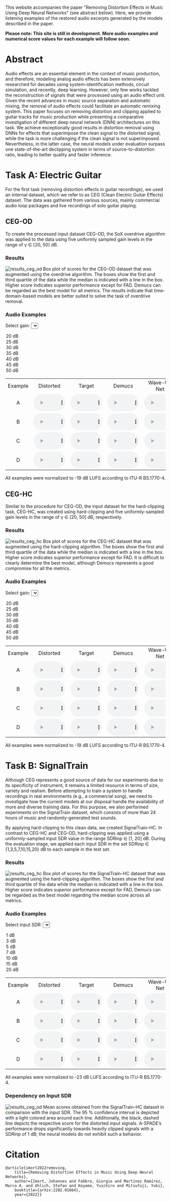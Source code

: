 <script src="https://ajax.googleapis.com/ajax/libs/jquery/3.5.1/jquery.min.js"></script>
<script>
document.addEventListener("play", function(evt) {
    if(this.$AudioPlaying && this.$AudioPlaying !== evt.target) {
        this.$AudioPlaying.pause();
    }
    this.$AudioPlaying = evt.target;
}, true);
</script>
<script>
$(document).ready(function() {
  $('#gain_od').on('change', function() {
    change($(this).val(), "audio_cegod");
  });
});
$(document).ready(function() {
  $('#gain_hc').on('change', function() {
    change($(this).val(), "audio_ceghc");
  });
});

$(document).ready(function() {
  $('#inp_sdr').on('change', function() {
    change($(this).val(), "audio_st");
  });
});

function change(gain, classname) {
  var all_audio = document.getElementsByClassName(classname);
  for (var i = all_audio.length - 1; i >= 0; i--)
  {
    var audio = all_audio[i];
    var source = audio.getElementsByTagName("source")[0];
    audio.pause();
    var old_src = source.src;
    source.src = old_src.replace(/[\/]\d\d[\/]/, "/" + gain + "/");
    audio.load();
  }
}
</script>

This website accompanies the paper "Removing Distortion Effects in Music Using Deep Neural Networks" (see abstract below). Here, we provide listening examples of the restored audio excerpts generated by the models described in the paper.

**Please note: This site is still in development. More audio examples and numerical score values for each example will follow soon.**

# Abstract

Audio effects are an essential element in the context of music production, and therefore, modeling analog audio effects has been extensively researched for decades using system-identification methods, circuit simulation, and recently, deep learning. However, only few works tackled the reconstruction of signals that were processed using an audio effect unit. Given the recent advances in music source separation and automatic mixing, the removal of audio effects could facilitate an automatic remixing system.
This paper focuses on removing distortion and clipping applied to guitar tracks for music production while presenting a comparative investigation of different deep neural network (DNN) architectures on this task. We achieve exceptionally good results in distortion removal using DNNs for effects that superimpose the clean signal to the distorted signal, while the task is more challenging if the clean signal is not superimposed. Nevertheless, in the latter case, the neural models under evaluation surpass one state-of-the-art declipping system in terms of source-to-distortion ratio, leading to better quality and faster inference.

# Task A: Electric Guitar

For the first task (removing distortion effects in guitar recordings), we used an internal dataset, which we refer to as CEG (Clean Electric Guitar Effects) dataset. The data was gathered from various sources, mainly commercial audio loop packages and live recordings of solo guitar playing.

## CEG-OD

To create the processed input dataset CEG-OD, the SoX overdrive algorithm was applied to the data using five uniformly sampled gain levels in the range of γ ∈ [20, 50] dB.

### Results

![results_ceg_od](assets/img/lcegfx_overdrive_abs_scores.png)
Box plot of scores for the CEG-OD dataset that was augmented using the overdrive algorithm. The boxes show the first and third quartile of the data while the median is indicated with a line in the box. Higher score indicates superior performance except for FAD. Demucs can be regarded as the best model for all metrics. The results indicate that time-domain-based models are better suited to solve the task of overdrive removal.

### Audio Examples

<label for="gain_od">Select gain:</label>
<select name="gain_od" id="gain_od">
  <option value="20">20 dB</option>
  <option value="25">25 dB</option>
  <option value="30">30 dB</option>
  <option value="35" selected="selected">35 dB</option>
  <option value="40">40 dB</option>
  <option value="45">45 dB</option>
  <option value="50">50 dB</option>
</select>

<table style='text-align: center;'>
  <tbody>
    <tr>
      <td>Example</td>
      <td>Distorted</td>
      <td>Target</td>
      <td>Demucs</td>
      <td>Wave-U-Net</td>
      <td>CRAFx</td>
      <td>UMX</td>
      <td>IRM</td>
    </tr>
    <tr>
      <td>A</td>
      <td><audio class="audio_cegod" controls="" style="width: 100px;"><source src="./assets/audio/CEG_OD/pow2/35/inp.wav" type="audio/mpeg" /></audio></td>
      <td><audio class="audio_cegod" controls="" style="width: 100px;"><source src="./assets/audio/CEG_OD/pow2/35/tar.wav" type="audio/mpeg" /></audio></td>
      <td><audio class="audio_cegod" controls="" style="width: 100px;"><source src="./assets/audio/CEG_OD/pow2/35/demucs.wav" type="audio/mpeg" /></audio></td>
      <td><audio class="audio_cegod" controls="" style="width: 100px;"><source src="./assets/audio/CEG_OD/pow2/35/waveunet.wav" type="audio/mpeg" /></audio></td>
      <td><audio class="audio_cegod" controls="" style="width: 100px;"><source src="./assets/audio/CEG_OD/pow2/35/crafx.wav" type="audio/mpeg" /></audio></td>
      <td><audio class="audio_cegod" controls="" style="width: 100px;"><source src="./assets/audio/CEG_OD/pow2/35/umx.wav" type="audio/mpeg" /></audio></td>
      <td><audio class="audio_cegod" controls="" style="width: 100px;"><source src="./assets/audio/CEG_OD/pow2/35/irm.wav" type="audio/mpeg" /></audio></td>
    </tr>
    <tr>
      <td>B</td>
      <td><audio class="audio_cegod" controls="" style="width: 100px;"><source src="./assets/audio/CEG_OD/mel1/35/inp.wav" type="audio/mpeg" /></audio></td>
      <td><audio class="audio_cegod" controls="" style="width: 100px;"><source src="./assets/audio/CEG_OD/mel1/35/tar.wav" type="audio/mpeg" /></audio></td>
      <td><audio class="audio_cegod" controls="" style="width: 100px;"><source src="./assets/audio/CEG_OD/mel1/35/demucs.wav" type="audio/mpeg" /></audio></td>
      <td><audio class="audio_cegod" controls="" style="width: 100px;"><source src="./assets/audio/CEG_OD/mel1/35/waveunet.wav" type="audio/mpeg" /></audio></td>
      <td><audio class="audio_cegod" controls="" style="width: 100px;"><source src="./assets/audio/CEG_OD/mel1/35/crafx.wav" type="audio/mpeg" /></audio></td>
      <td><audio class="audio_cegod" controls="" style="width: 100px;"><source src="./assets/audio/CEG_OD/mel1/35/umx.wav" type="audio/mpeg" /></audio></td>
      <td><audio class="audio_cegod" controls="" style="width: 100px;"><source src="./assets/audio/CEG_OD/mel1/35/irm.wav" type="audio/mpeg" /></audio></td>
    </tr>
    <tr>
      <td>C</td>
      <td><audio class="audio_cegod" controls="" style="width: 100px;"><source src="./assets/audio/CEG_OD/sin1/35/inp.wav" type="audio/mpeg" /></audio></td>
      <td><audio class="audio_cegod" controls="" style="width: 100px;"><source src="./assets/audio/CEG_OD/sin1/35/tar.wav" type="audio/mpeg" /></audio></td>
      <td><audio class="audio_cegod" controls="" style="width: 100px;"><source src="./assets/audio/CEG_OD/sin1/35/demucs.wav" type="audio/mpeg" /></audio></td>
      <td><audio class="audio_cegod" controls="" style="width: 100px;"><source src="./assets/audio/CEG_OD/sin1/35/waveunet.wav" type="audio/mpeg" /></audio></td>
      <td><audio class="audio_cegod" controls="" style="width: 100px;"><source src="./assets/audio/CEG_OD/sin1/35/crafx.wav" type="audio/mpeg" /></audio></td>
      <td><audio class="audio_cegod" controls="" style="width: 100px;"><source src="./assets/audio/CEG_OD/sin1/35/umx.wav" type="audio/mpeg" /></audio></td>
      <td><audio class="audio_cegod" controls="" style="width: 100px;"><source src="./assets/audio/CEG_OD/sin1/35/irm.wav" type="audio/mpeg" /></audio></td>
    </tr>
    <tr>
      <td>D</td>
      <td><audio class="audio_cegod" controls="" style="width: 100px;"><source src="./assets/audio/CEG_OD/pow1/35/inp.wav" type="audio/mpeg" /></audio></td>
      <td><audio class="audio_cegod" controls="" style="width: 100px;"><source src="./assets/audio/CEG_OD/pow1/35/tar.wav" type="audio/mpeg" /></audio></td>
      <td><audio class="audio_cegod" controls="" style="width: 100px;"><source src="./assets/audio/CEG_OD/pow1/35/demucs.wav" type="audio/mpeg" /></audio></td>
      <td><audio class="audio_cegod" controls="" style="width: 100px;"><source src="./assets/audio/CEG_OD/pow1/35/waveunet.wav" type="audio/mpeg" /></audio></td>
      <td><audio class="audio_cegod" controls="" style="width: 100px;"><source src="./assets/audio/CEG_OD/pow1/35/crafx.wav" type="audio/mpeg" /></audio></td>
      <td><audio class="audio_cegod" controls="" style="width: 100px;"><source src="./assets/audio/CEG_OD/pow1/35/umx.wav" type="audio/mpeg" /></audio></td>
      <td><audio class="audio_cegod" controls="" style="width: 100px;"><source src="./assets/audio/CEG_OD/pow1/35/irm.wav" type="audio/mpeg" /></audio></td>
    </tr>
  </tbody>
</table>

All examples were normalized to -19 dB LUFS according to ITU-R BS.1770-4.

## CEG-HC

Similar to the procedure for CEG-OD, the input dataset for the hard-clipping task, CEG-HC, was created using hard-clipping and five uniformly-sampled gain levels in the range of γ ∈ [20, 50] dB, respectively.

### Results

![results_ceg_hc](assets/img/lcegfx_hardclipping_abs_scores.png)
Box plot of scores for the CEG-HC dataset that was augmented using the hard-clipping algorithm. The boxes show the first and third quartile of the data while the median is indicated with a line in the box. Higher score indicates superior performance except for FAD. It is difficult to clearly determine the best model, although Demucs represents a good compromise for all the metrics.

### Audio Examples
<label for="gain_hc">Select gain:</label>
<select name="gain_hc" id="gain_hc">
  <option value="20">20 dB</option>
  <option value="25">25 dB</option>
  <option value="30">30 dB</option>
  <option value="35" selected="selected">35 dB</option>
  <option value="40">40 dB</option>
  <option value="45">45 dB</option>
  <option value="50">50 dB</option>
</select>

<table style='text-align: center;'>
  <tbody>
    <tr>
      <td>Example</td>
      <td>Distorted</td>
      <td>Target</td>
      <td>Demucs</td>
      <td>Wave-U-Net</td>
      <td>CRAFx</td>
      <td>UMX</td>
    </tr>
    <tr>
      <td>A</td>
      <td><audio class="audio_ceghc" controls="" style="width: 100px;"><source src="./assets/audio/CEG_HC/pow2/35/inp.wav" type="audio/mpeg" /></audio></td>
      <td><audio class="audio_ceghc" controls="" style="width: 100px;"><source src="./assets/audio/CEG_HC/pow2/35/tar.wav" type="audio/mpeg" /></audio></td>
      <td><audio class="audio_ceghc" controls="" style="width: 100px;"><source src="./assets/audio/CEG_HC/pow2/35/demucs.wav" type="audio/mpeg" /></audio></td>
      <td><audio class="audio_ceghc" controls="" style="width: 100px;"><source src="./assets/audio/CEG_HC/pow2/35/waveunet.wav" type="audio/mpeg" /></audio></td>
      <td><audio class="audio_ceghc" controls="" style="width: 100px;"><source src="./assets/audio/CEG_HC/pow2/35/crafx.wav" type="audio/mpeg" /></audio></td>
      <td><audio class="audio_ceghc" controls="" style="width: 100px;"><source src="./assets/audio/CEG_HC/pow2/35/umx.wav" type="audio/mpeg" /></audio></td>
    </tr>
    <tr>
      <td>B</td>
      <td><audio class="audio_ceghc" controls="" style="width: 100px;"><source src="./assets/audio/CEG_HC/mel1/35/inp.wav" type="audio/mpeg" /></audio></td>
      <td><audio class="audio_ceghc" controls="" style="width: 100px;"><source src="./assets/audio/CEG_HC/mel1/35/tar.wav" type="audio/mpeg" /></audio></td>
      <td><audio class="audio_ceghc" controls="" style="width: 100px;"><source src="./assets/audio/CEG_HC/mel1/35/demucs.wav" type="audio/mpeg" /></audio></td>
      <td><audio class="audio_ceghc" controls="" style="width: 100px;"><source src="./assets/audio/CEG_HC/mel1/35/waveunet.wav" type="audio/mpeg" /></audio></td>
      <td><audio class="audio_ceghc" controls="" style="width: 100px;"><source src="./assets/audio/CEG_HC/mel1/35/crafx.wav" type="audio/mpeg" /></audio></td>
      <td><audio class="audio_ceghc" controls="" style="width: 100px;"><source src="./assets/audio/CEG_HC/mel1/35/umx.wav" type="audio/mpeg" /></audio></td>
    </tr>
    <tr>
      <td>C</td>
      <td><audio class="audio_ceghc" controls="" style="width: 100px;"><source src="./assets/audio/CEG_HC/sin1/35/inp.wav" type="audio/mpeg" /></audio></td>
      <td><audio class="audio_ceghc" controls="" style="width: 100px;"><source src="./assets/audio/CEG_HC/sin1/35/tar.wav" type="audio/mpeg" /></audio></td>
      <td><audio class="audio_ceghc" controls="" style="width: 100px;"><source src="./assets/audio/CEG_HC/sin1/35/demucs.wav" type="audio/mpeg" /></audio></td>
      <td><audio class="audio_ceghc" controls="" style="width: 100px;"><source src="./assets/audio/CEG_HC/sin1/35/waveunet.wav" type="audio/mpeg" /></audio></td>
      <td><audio class="audio_ceghc" controls="" style="width: 100px;"><source src="./assets/audio/CEG_HC/sin1/35/crafx.wav" type="audio/mpeg" /></audio></td>
      <td><audio class="audio_ceghc" controls="" style="width: 100px;"><source src="./assets/audio/CEG_HC/sin1/35/umx.wav" type="audio/mpeg" /></audio></td>
    </tr>
    <tr>
      <td>D</td>
      <td><audio class="audio_ceghc" controls="" style="width: 100px;"><source src="./assets/audio/CEG_HC/pow1/35/inp.wav" type="audio/mpeg" /></audio></td>
      <td><audio class="audio_ceghc" controls="" style="width: 100px;"><source src="./assets/audio/CEG_HC/pow1/35/tar.wav" type="audio/mpeg" /></audio></td>
      <td><audio class="audio_ceghc" controls="" style="width: 100px;"><source src="./assets/audio/CEG_HC/pow1/35/demucs.wav" type="audio/mpeg" /></audio></td>
      <td><audio class="audio_ceghc" controls="" style="width: 100px;"><source src="./assets/audio/CEG_HC/pow1/35/waveunet.wav" type="audio/mpeg" /></audio></td>
      <td><audio class="audio_ceghc" controls="" style="width: 100px;"><source src="./assets/audio/CEG_HC/pow1/35/crafx.wav" type="audio/mpeg" /></audio></td>
      <td><audio class="audio_ceghc" controls="" style="width: 100px;"><source src="./assets/audio/CEG_HC/pow1/35/umx.wav" type="audio/mpeg" /></audio></td>
    </tr>
  </tbody>
</table>

All examples were normalized to -19 dB LUFS according to ITU-R BS.1770-4.

# Task B: SignalTrain

Although CEG represents a good source of data for our experiments due to its specificity of instrument, it remains a limited resource in terms of size, variety and realism. Before attempting to train a system to handle recordings in real environments (e.g., a commercial song), we need to investigate how the current models at our disposal handle the availability of more and diverse training data. For this purpose, we also performed experiments on the SignalTrain dataset, which consists of more than 24 hours of music and randomly-generated test sounds.

By applying hard-clipping to this clean data, we created SignalTrain-HC. In contrast to CEG-HC and CEG-OD, hard-clipping was applied using a uniformly-sampled input SDR value in the range SDRinp ∈ [1, 20] dB. During the evaluation stage, we applied each input SDR in the set SDRinp ∈ {1,3,5,7,10,15,20} dB to each sample in the test set.

### Results

![results_ceg_hc](assets/img/signaltrain_hardclipping_abs_scores.png)
Box plot of scores for the SignalTrain-HC dataset that was augmented using the hard-clipping algorithm. The boxes show the first and third quartile of the data while the median is indicated with a line in the box. Higher score indicates superior performance except for FAD. Demucs can be regarded as the best model regarding the median score across all metrics.

### Audio Examples


<label for="inp_sdr">Select input SDR:</label>
<select name="inp_sdr" id="inp_sdr">
  <option value="01">1 dB</option>
  <option value="03">3 dB</option>
  <option value="05">5 dB</option>
  <option value="07" selected="selected">7 dB</option>
  <option value="10">10 dB</option>
  <option value="15">15 dB</option>
  <option value="20">20 dB</option>
</select>

<table style='text-align: center;'>
  <tbody>
    <tr>
      <td>Example</td>
      <td>Distorted</td>
      <td>Target</td>
      <td>Demucs</td>
      <td>Wave-U-Net</td>
      <td>UMX</td>
      <td>A-SPADE</td>
      <td>IRM</td>
    </tr>
    <tr>
      <td>A</td>
      <td><audio class="audio_st" controls="" style="width: 100px;"><source src="./assets/audio/ST_HC/pian/07/inp.wav" type="audio/mpeg" /></audio></td>
      <td><audio class="audio_st" controls="" style="width: 100px;"><source src="./assets/audio/ST_HC/pian/07/tar.wav" type="audio/mpeg" /></audio></td>
      <td><audio class="audio_st" controls="" style="width: 100px;"><source src="./assets/audio/ST_HC/pian/07/demucs.wav" type="audio/mpeg" /></audio></td>
      <td><audio class="audio_st" controls="" style="width: 100px;"><source src="./assets/audio/ST_HC/pian/07/waveunet.wav" type="audio/mpeg" /></audio></td>
      <td><audio class="audio_st" controls="" style="width: 100px;"><source src="./assets/audio/ST_HC/pian/07/umx.wav" type="audio/mpeg" /></audio></td>
      <td><audio class="audio_st" controls="" style="width: 100px;"><source src="./assets/audio/ST_HC/pian/07/aspade.wav" type="audio/mpeg" /></audio></td>
      <td><audio class="audio_st" controls="" style="width: 100px;"><source src="./assets/audio/ST_HC/pian/07/irm.wav" type="audio/mpeg" /></audio></td>
    </tr>
    <tr>
      <td>B</td>
      <td><audio class="audio_st" controls="" style="width: 100px;"><source src="./assets/audio/ST_HC/perc/07/inp.wav" type="audio/mpeg" /></audio></td>
      <td><audio class="audio_st" controls="" style="width: 100px;"><source src="./assets/audio/ST_HC/perc/07/tar.wav" type="audio/mpeg" /></audio></td>
      <td><audio class="audio_st" controls="" style="width: 100px;"><source src="./assets/audio/ST_HC/perc/07/demucs.wav" type="audio/mpeg" /></audio></td>
      <td><audio class="audio_st" controls="" style="width: 100px;"><source src="./assets/audio/ST_HC/perc/07/waveunet.wav" type="audio/mpeg" /></audio></td>
      <td><audio class="audio_st" controls="" style="width: 100px;"><source src="./assets/audio/ST_HC/perc/07/umx.wav" type="audio/mpeg" /></audio></td>
      <td><audio class="audio_st" controls="" style="width: 100px;"><source src="./assets/audio/ST_HC/perc/07/aspade.wav" type="audio/mpeg" /></audio></td>
      <td><audio class="audio_st" controls="" style="width: 100px;"><source src="./assets/audio/ST_HC/perc/07/irm.wav" type="audio/mpeg" /></audio></td>
    </tr>
    <tr>
      <td>C</td>
      <td><audio class="audio_st" controls="" style="width: 100px;"><source src="./assets/audio/ST_HC/bass/07/inp.wav" type="audio/mpeg" /></audio></td>
      <td><audio class="audio_st" controls="" style="width: 100px;"><source src="./assets/audio/ST_HC/bass/07/tar.wav" type="audio/mpeg" /></audio></td>
      <td><audio class="audio_st" controls="" style="width: 100px;"><source src="./assets/audio/ST_HC/bass/07/demucs.wav" type="audio/mpeg" /></audio></td>
      <td><audio class="audio_st" controls="" style="width: 100px;"><source src="./assets/audio/ST_HC/bass/07/waveunet.wav" type="audio/mpeg" /></audio></td>
      <td><audio class="audio_st" controls="" style="width: 100px;"><source src="./assets/audio/ST_HC/bass/07/umx.wav" type="audio/mpeg" /></audio></td>
      <td><audio class="audio_st" controls="" style="width: 100px;"><source src="./assets/audio/ST_HC/bass/07/aspade.wav" type="audio/mpeg" /></audio></td>
      <td><audio class="audio_st" controls="" style="width: 100px;"><source src="./assets/audio/ST_HC/bass/07/irm.wav" type="audio/mpeg" /></audio></td>
    </tr>
    <tr>
      <td>D</td>
      <td><audio class="audio_st" controls="" style="width: 100px;"><source src="./assets/audio/ST_HC/song/07/inp.wav" type="audio/mpeg" /></audio></td>
      <td><audio class="audio_st" controls="" style="width: 100px;"><source src="./assets/audio/ST_HC/song/07/tar.wav" type="audio/mpeg" /></audio></td>
      <td><audio class="audio_st" controls="" style="width: 100px;"><source src="./assets/audio/ST_HC/song/07/demucs.wav" type="audio/mpeg" /></audio></td>
      <td><audio class="audio_st" controls="" style="width: 100px;"><source src="./assets/audio/ST_HC/song/07/waveunet.wav" type="audio/mpeg" /></audio></td>
      <td><audio class="audio_st" controls="" style="width: 100px;"><source src="./assets/audio/ST_HC/song/07/umx.wav" type="audio/mpeg" /></audio></td>
      <td><audio class="audio_st" controls="" style="width: 100px;"><source src="./assets/audio/ST_HC/song/07/aspade.wav" type="audio/mpeg" /></audio></td>
      <td><audio class="audio_st" controls="" style="width: 100px;"><source src="./assets/audio/ST_HC/song/07/irm.wav" type="audio/mpeg" /></audio></td>
    </tr>

  </tbody>
</table>
All examples were normalized to -23 dB LUFS according to ITU-R BS.1770-4.

### Dependency on Input SDR

![results_ceg_od](assets/img/signaltrain_hardclipping_drive_vs_scores.png)
Mean scores obtained from the SignalTrain-HC dataset in comparison with the input SDR. The 95 % confidence interval is depicted with a light colored area around each line. Additionally, the black, dashed line depicts the respective score for the distorted input signals. A-SPADE’s performance drops significantly towards heavily clipped signals with a SDRinp of 1 dB; the neural models do not exhibit such a behavior.

# Citation

    @article{imort2022removing,
        title={Removing Distortion Effects in Music Using Deep Neural Networks},
        author={Imort, Johannes and Fabbro, Giorgio and Martínez Ramírez, Marco A. and Uhlich, Stefan and Koyama, Yuichiro and Mitsufuji, Yuki},
        booktitle={arXiv:2202.01664},
        year={2022}}
